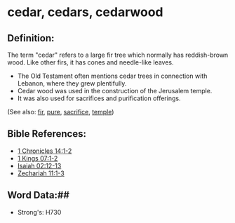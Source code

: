 # cedar, cedars, cedarwood #

## Definition: ##

The term "cedar" refers to a large fir tree which normally has reddish-brown wood. Like other firs, it has cones and needle-like leaves.

* The Old Testament often mentions cedar trees in connection with Lebanon, where they grew plentifully.
* Cedar wood was used in the construction of the Jerusalem temple.
* It was also used for sacrifices and purification offerings.

(See also: [fir](fir.md), [pure](../kt/purify.md), [sacrifice](sacrifice.md), [temple](../kt/temple.md))

## Bible References: ##

* [1 Chronicles 14:1-2](rc://en/tn/help/1ch/14/01)
* [1 Kings 07:1-2](rc://en/tn/help/1ki/07/01)
* [Isaiah 02:12-13](rc://en/tn/help/isa/02/12)
* [Zechariah 11:1-3](rc://en/tn/help/zec/11/01)

## Word Data:##

* Strong's: H730
